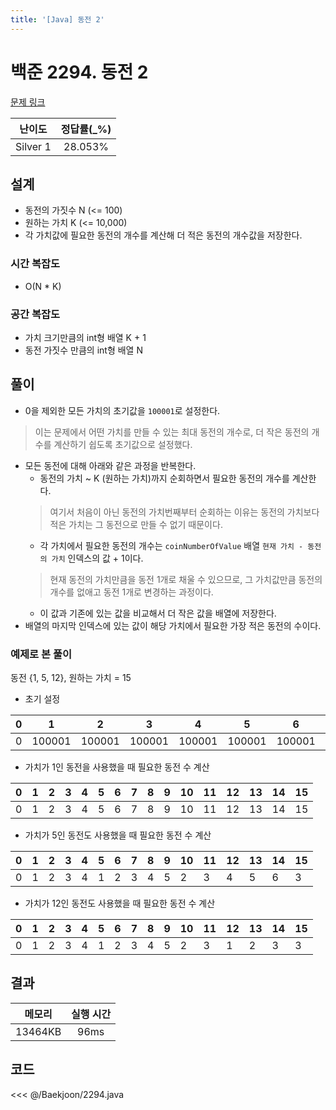 ```yaml
---
title: '[Java] 동전 2'
---
```


# 백준 2294. 동전 2 

[문제 링크](https://www.acmicpc.net/problem/2294)

| 난이도 | 정답률(\_%) |
| :----: | :---------: |
| Silver 1 | 28.053% |

## 설계
- 동전의 가짓수 N (<= 100)
- 원하는 가치 K (<= 10,000)
- 각 가치값에 필요한 동전의 개수를 계산해 더 적은 동전의 개수값을 저장한다.
### 시간 복잡도
- O(N * K)
### 공간 복잡도
- 가치 크기만큼의 int형 배열 K + 1
- 동전 가짓수 만큼의 int형 배열 N
## 풀이
- 0을 제외한 모든 가치의 초기값을 `100001`로 설정한다. 
> 이는 문제에서 어떤 가치를 만들 수 있는 최대 동전의 개수로, 더 작은 동전의 개수를 계산하기 쉽도록 초기값으로 설정했다. 
- 모든 동전에 대해 아래와 같은 과정을 반복한다.
  - 동전의 가치 ~ K (원하는 가치)까지 순회하면서 필요한 동전의 개수를 계산한다. 
  > 여기서 처음이 아닌 동전의 가치번째부터 순회하는 이유는 동전의 가치보다 적은 가치는 그 동전으로 만들 수 없기 때문이다.
  - 각 가치에서 필요한 동전의 개수는 `coinNumberOfValue` 배열 `현재 가치 - 동전의 가치` 인덱스의 값 + 1이다.
  > 현재 동전의 가치만큼을 동전 1개로 채울 수 있으므로, 그 가치값만큼 동전의 개수를 없애고 동전 1개로 변경하는 과정이다.
  - 이 값과 기존에 있는 값을 비교해서 더 작은 값을 배열에 저장한다.
- 배열의 마지막 인덱스에 있는 값이 해당 가치에서 필요한 가장 적은 동전의 수이다.

### 예제로 본 풀이
동전 {1, 5, 12}, 원하는 가치 = 15
- 초기 설정

|0|1|2|3|4|5|6|7|8|9|10|11|12|13|14|15|
|--|--|--|--|--|--|--|--|--|--|--|--|--|--|--|--|
|0|100001|100001|100001|100001|100001|100001|100001|100001|100001|100001|100001|100001|100001|100001|100001|

- 가치가 1인 동전을 사용했을 때 필요한 동전 수 계산

|0|1|2|3|4|5|6|7|8|9|10|11|12|13|14|15|
|--|--|--|--|--|--|--|--|--|--|--|--|--|--|--|--|
|0|1|2|3|4|5|6|7|8|9|10|11|12|13|14|15|

- 가치가 5인 동전도 사용했을 때 필요한 동전 수 계산

|0|1|2|3|4|5|6|7|8|9|10|11|12|13|14|15|
|--|--|--|--|--|--|--|--|--|--|--|--|--|--|--|--|
|0|1|2|3|4|1|2|3|4|5|2|3|4|5|6|3|

- 가치가 12인 동전도 사용했을 때 필요한 동전 수 계산

|0|1|2|3|4|5|6|7|8|9|10|11|12|13|14|15|
|--|--|--|--|--|--|--|--|--|--|--|--|--|--|--|--|
|0|1|2|3|4|1|2|3|4|5|2|3|1|2|3|3|

## 결과
| 메모리 | 실행 시간 |
| :----: | :---------: |
| 13464KB | 96ms |

## 코드

<<< @/Baekjoon/2294.java